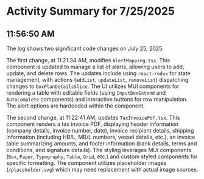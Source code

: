 # Activity Summary for 7/25/2025

## 11:56:50 AM
The log shows two significant code changes on July 25, 2025.

The first change, at 11:21:34 AM, modifies `AlertMapping.tsx`. This component is updated to manage a list of alerts, allowing users to add, update, and delete rows.  The updates include using `react-redux` for state management, with actions (`addList`, `updateList`, `removeList`) dispatching changes to `boxPlanDetailsSlice`. The UI utilizes MUI components for rendering a table with editable fields (using `InputBoxExtend` and `AutoComplete` components) and interactive buttons for row manipulation.  The alert options are hardcoded within the component.


The second change, at 11:22:41 AM, updates `TaxInvoicePdf.tsx`. This component renders a tax invoice PDF, displaying header information (company details, invoice number, date), invoice recipient details, shipping information (including HB/L, MB/L numbers, vessel details, etc.), an invoice table summarizing amounts, and footer information (bank details, terms and conditions, and signature details). The styling leverages MUI components (`Box`, `Paper`, `Typography`, `Table`, `Grid`, etc.) and custom styled components for specific formatting.  The component utilizes placeholder images (`/placeholder.svg`) which may need replacement with actual image sources.
